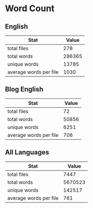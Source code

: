 # Word Count

## English

Stat | Value
---- | -----
total files | 278
total words | 286365
unique words | 13785
average words per file | 1030

## Blog English

Stat | Value
---- | -----
total files | 72
total words | 50856
unique words | 6251
average words per file | 706

## All Languages

Stat | Value
---- | -----
total files | 7447
total words | 5670523
unique words | 142517
average words per file | 761
